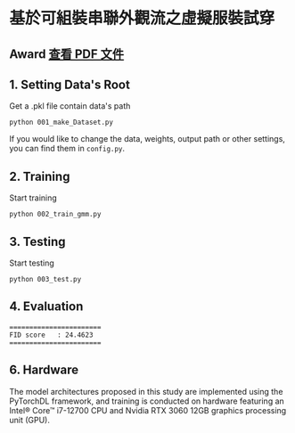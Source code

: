 # 基於可組裝串聯外觀流之虛擬服裝試穿

## Award [查看 PDF 文件](./path/to/your/file.pdf)

## 1. Setting Data's Root 
Get a .pkl file contain data's path 
```
python 001_make_Dataset.py
```
If you would like to change the data, weights, output path or other settings,   
you can find them in ```config.py```.

## 2. Training
Start training 
```
python 002_train_gmm.py
```

## 3. Testing 
Start testing
```
python 003_test.py
```

## 4. Evaluation

```
=======================
FID score   : 24.4623
=======================
```  

## 6. Hardware
The model architectures proposed in this study are implemented using the PyTorchDL framework, and training is conducted on hardware featuring an Intel® Core™ i7-12700 CPU and Nvidia RTX 3060 12GB graphics processing unit (GPU).
